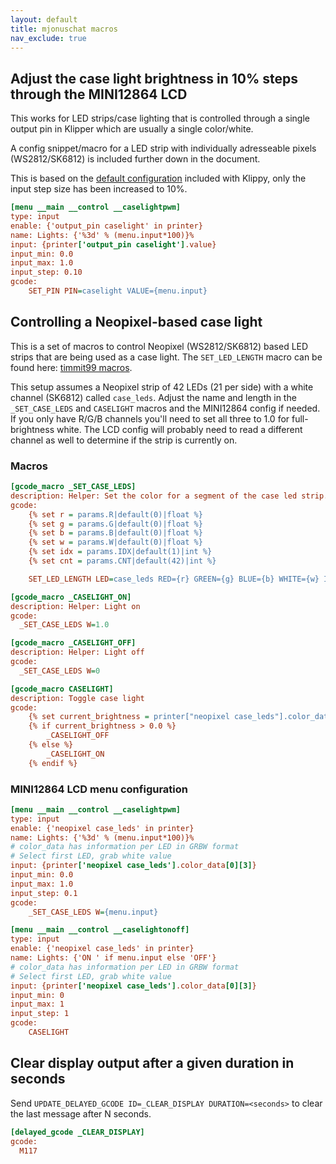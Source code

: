 ```yaml
---
layout: default
title: mjonuschat macros
nav_exclude: true
---
```


<!-- {% raw %} -->

## Adjust the case light brightness in 10% steps through the MINI12864 LCD

This works for LED strips/case lighting that is controlled through a single
output pin in Klipper which are usually a single color/white.

A config snippet/macro for a LED strip with individually adresseable pixels
(WS2812/SK6812) is included further down in the document.

This is based on the [default configuration](https://github.com/Klipper3d/klipper/blob/342d3f1414f905fc85ea14a125463ff2df4e9b51/klippy/extras/display/menu.cfg#L297)
included with Klippy, only the input step size has been increased to 10%.

```ini
[menu __main __control __caselightpwm]
type: input
enable: {'output_pin caselight' in printer}
name: Lights: {'%3d' % (menu.input*100)}%
input: {printer['output_pin caselight'].value}
input_min: 0.0
input_max: 1.0
input_step: 0.10
gcode:
    SET_PIN PIN=caselight VALUE={menu.input}
```

## Controlling a Neopixel-based case light

This is a set of macros to control Neopixel (WS2812/SK6812) based LED strips
that are being used as a case light. The `SET_LED_LENGTH` macro can be found
here: [timmit99 macros](./timmit99.md).

This setup assumes a Neopixel strip of 42 LEDs (21 per side) with a white
channel (SK6812) called `case_leds`. Adjust the name and length in the
`_SET_CASE_LEDS` and `CASELIGHT` macros and the MINI12864 config if needed.
If you only have R/G/B channels you'll need to set all three to 1.0 for
full-brightness white. The LCD config will probably need to read a different
channel as well to determine if the strip is currently on.

### Macros

```ini
[gcode_macro _SET_CASE_LEDS]
description: Helper: Set the color for a segment of the case led strip.
gcode:
    {% set r = params.R|default(0)|float %}
    {% set g = params.G|default(0)|float %}
    {% set b = params.B|default(0)|float %}
    {% set w = params.W|default(0)|float %}
    {% set idx = params.IDX|default(1)|int %}
    {% set cnt = params.CNT|default(42)|int %}

    SET_LED_LENGTH LED=case_leds RED={r} GREEN={g} BLUE={b} WHITE={w} INDEX={idx} COUNT={cnt}
```

```ini
[gcode_macro _CASELIGHT_ON]
description: Helper: Light on
gcode:
  _SET_CASE_LEDS W=1.0
```

```ini
[gcode_macro _CASELIGHT_OFF]
description: Helper: Light off
gcode:
  _SET_CASE_LEDS W=0
```

```ini
[gcode_macro CASELIGHT]
description: Toggle case light
gcode:
    {% set current_brightness = printer["neopixel case_leds"].color_data[0][3]|default(0)|float %}
    {% if current_brightness > 0.0 %}
        _CASELIGHT_OFF
    {% else %}
        _CASELIGHT_ON
    {% endif %}
```

### MINI12864 LCD menu configuration

```ini
[menu __main __control __caselightpwm]
type: input
enable: {'neopixel case_leds' in printer}
name: Lights: {'%3d' % (menu.input*100)}%
# color_data has information per LED in GRBW format
# Select first LED, grab white value
input: {printer['neopixel case_leds'].color_data[0][3]}
input_min: 0.0
input_max: 1.0
input_step: 0.1
gcode:
    _SET_CASE_LEDS W={menu.input}

[menu __main __control __caselightonoff]
type: input
enable: {'neopixel case_leds' in printer}
name: Lights: {'ON ' if menu.input else 'OFF'}
# color_data has information per LED in GRBW format
# Select first LED, grab white value
input: {printer['neopixel case_leds'].color_data[0][3]}
input_min: 0
input_max: 1
input_step: 1
gcode:
    CASELIGHT
```

## Clear display output after a given duration in seconds

Send `UPDATE_DELAYED_GCODE ID=_CLEAR_DISPLAY DURATION=<seconds>` to clear the
last message after N seconds.

```ini
[delayed_gcode _CLEAR_DISPLAY]
gcode:
  M117
```

<!-- {% endraw %} -->

